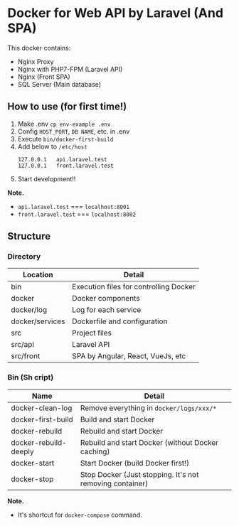 # Docker for Web API by Laravel (And SPA)
This docker contains:
- Nginx Proxy
- Nginx with PHP7-FPM (Laravel API)
- Nginx (Front SPA)
- SQL Server (Main database)

## How to use (for first time!)
1. Make .env `cp env-example .env`
2. Config `HOST_PORT`, `DB NAME`, etc. in .env
3. Execute `bin/docker-first-build`
4. Add below to `/etc/host`
    ```
    127.0.0.1   api.laravel.test
    127.0.0.1   front.laravel.test
    ```
5. Start development!!

**Note.**  
-  `api.laravel.test` === `localhost:8001`
-  `front.laravel.test` === `localhost:8002`

## Structure
### Directory
|Location|Detail|
|--------|------|
|bin|Execution files for controlling Docker|
|docker|Docker components|
|docker/log|Log for each service|
|docker/services|Dockerfile and configuration|
|src|Project files|
|src/api|Laravel API|
|src/front|SPA by Angular, React, VueJs, etc|

### Bin (Sh cript)
|Name|Detail|
|----|------|
|docker-clean-log|Remove everything in `docker/logs/xxx/*`|
|docker-first-build|Build and start Docker|
|docker-rebuild|Rebuild and start Docker|
|docker-rebuild-deeply|Rebuild and start Docker (without Docker caching)|
|docker-start|Start Docker (build Docker first!)|
|docker-stop|Stop Docker (Just stopping. It's not removing container)|

**Note.**  
- It's shortcut for `docker-compose` command.
